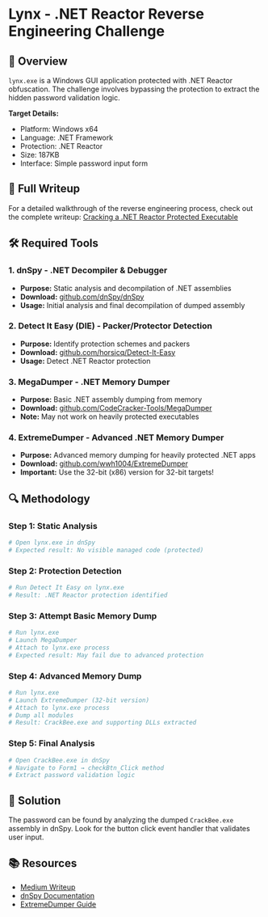 # Lynx - .NET Reactor Reverse Engineering Challenge

## 🎯 Overview

`lynx.exe` is a Windows GUI application protected with .NET Reactor obfuscation. The challenge involves bypassing the protection to extract the hidden password validation logic.

**Target Details:**
- Platform: Windows x64
- Language: .NET Framework
- Protection: .NET Reactor
- Size: 187KB
- Interface: Simple password input form

## 📖 Full Writeup

For a detailed walkthrough of the reverse engineering process, check out the complete writeup:
[Cracking a .NET Reactor Protected Executable](https://medium.com/@rubberpirate/cracking-a-net-reactor-protected-executable-a-reverse-engineering-challenge-73248c55fb8b)

## 🛠️ Required Tools

### 1. **dnSpy** - .NET Decompiler & Debugger
- **Purpose:** Static analysis and decompilation of .NET assemblies
- **Download:** [github.com/dnSpy/dnSpy](https://github.com/dnSpy/dnSpy)
- **Usage:** Initial analysis and final decompilation of dumped assembly

### 2. **Detect It Easy (DIE)** - Packer/Protector Detection
- **Purpose:** Identify protection schemes and packers
- **Download:** [github.com/horsicq/Detect-It-Easy](https://github.com/horsicq/Detect-It-Easy)
- **Usage:** Detect .NET Reactor protection

### 3. **MegaDumper** - .NET Memory Dumper
- **Purpose:** Basic .NET assembly dumping from memory
- **Download:** [github.com/CodeCracker-Tools/MegaDumper](https://github.com/CodeCracker-Tools/MegaDumper)
- **Note:** May not work on heavily protected executables

### 4. **ExtremeDumper** - Advanced .NET Memory Dumper
- **Purpose:** Advanced memory dumping for heavily protected .NET apps
- **Download:** [github.com/wwh1004/ExtremeDumper](https://github.com/wwh1004/ExtremeDumper)
- **Important:** Use the 32-bit (x86) version for 32-bit targets!

## 🔍 Methodology

### Step 1: Static Analysis
```bash
# Open lynx.exe in dnSpy
# Expected result: No visible managed code (protected)
```

### Step 2: Protection Detection
```bash
# Run Detect It Easy on lynx.exe
# Result: .NET Reactor protection identified
```

### Step 3: Attempt Basic Memory Dump
```bash
# Run lynx.exe
# Launch MegaDumper
# Attach to lynx.exe process
# Expected result: May fail due to advanced protection
```

### Step 4: Advanced Memory Dump
```bash
# Run lynx.exe
# Launch ExtremeDumper (32-bit version)
# Attach to lynx.exe process
# Dump all modules
# Result: CrackBee.exe and supporting DLLs extracted
```

### Step 5: Final Analysis
```bash
# Open CrackBee.exe in dnSpy
# Navigate to Form1 → checkBtn_Click method
# Extract password validation logic
```

## 🏁 Solution

The password can be found by analyzing the dumped `CrackBee.exe` assembly in dnSpy. Look for the button click event handler that validates user input.

## 📚 Resources

- [Medium Writeup](https://medium.com/@rubberpirate/cracking-a-net-reactor-protected-executable-a-reverse-engineering-challenge-73248c55fb8b)
- [dnSpy Documentation](https://github.com/dnSpy/dnSpy)
- [ExtremeDumper Guide](https://github.com/wwh1004/ExtremeDumper)
